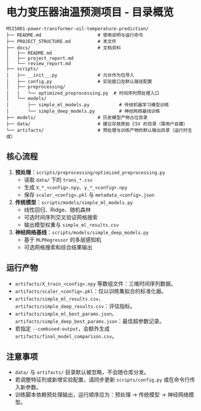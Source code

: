 # 电力变压器油温预测项目 - 目录概览

```
MSI5001-power-transformer-oil-temperature-prediction/
├── README.md                     # 使用说明与运行命令
├── PROJECT_STRUCTURE.md          # 本文件
├── docs/                         # 文档资料
│   ├── README.md
│   ├── project_report.md
│   └── review_report.md
├── scripts/
│   ├── __init__.py               # 允许作为包导入
│   ├── config.py                 # 实验窗口及默认路径配置
│   ├── preprocessing/
│   │   └── optimized_preprocessing.py  # 时间序列预处理入口
│   └── models/
│       ├── simple_ml_models.py           # 传统机器学习模型训练
│       └── simple_deep_models.py         # 神经网络基线训练
├── models/                       # 历史模型产物占位目录
├── data/                         # 建议存放原始 CSV 的目录（需用户自建）
└── artifacts/                    # 预处理与训练产物的默认输出目录（运行时生成）
```

## 核心流程
1. **预处理**：`scripts/preprocessing/optimized_preprocessing.py`
   - 读取 `data/` 下的 `trans_*.csv`
   - 生成 `X_*_<config>.npy`、`y_*_<config>.npy`
   - 保存 `scaler_<config>.pkl` 与 `metadata_<config>.json`
2. **传统模型**：`scripts/models/simple_ml_models.py`
   - 线性回归、Ridge、随机森林
   - 可选时间序列交叉验证网格搜索
   - 输出模型权重与 `simple_ml_results.csv`
3. **神经网络基线**：`scripts/models/simple_deep_models.py`
   - 基于 `MLPRegressor` 的多层感知机
   - 可选网格搜索和综合结果输出

## 运行产物
- `artifacts/X_train_<config>.npy` 等数组文件：三维时间序列数据。
- `artifacts/scaler_<config>.pkl`：仅以训练集拟合的标准化器。
- `artifacts/simple_ml_results.csv`、`artifacts/simple_deep_results.csv`：评估指标。
- `artifacts/simple_ml_best_params.json`、`artifacts/simple_deep_best_params.json`：最佳超参数记录。
- 若指定 `--combined-output`，会额外生成 `artifacts/final_model_comparison.csv`。

## 注意事项
- `data/` 与 `artifacts/` 目录默认被忽略，不会随仓库分发。
- 若调整特征列或新增实验配置，请同步更新 `scripts/config.py` 或在命令行传入新参数。
- 训练脚本依赖预处理输出，运行顺序应为：预处理 → 传统模型 → 神经网络模型。

